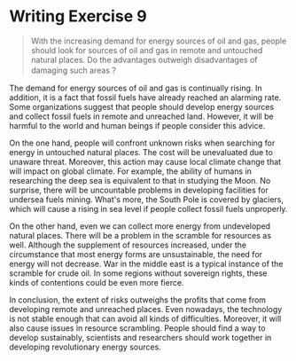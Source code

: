 # Writing Exercise 9
> With the increasing demand for energy sources of oil and gas, people should look for sources of oil and gas in remote and untouched natural places. Do the advantages outweigh disadvantages of damaging such areas？  

The demand for energy sources of oil and gas is continually rising. In addition, it is a fact that fossil fuels have already reached an alarming rate. Some organizations suggest that people should develop energy sources and collect fossil fuels in remote and unreached land. However, it will be harmful to the world and human beings if people consider this advice.

On the one hand, people will confront unknown risks when searching for energy in untouched natural places. The cost will be unevaluated due to unaware threat. Moreover, this action may cause local climate change that will impact on global climate. For example, the ability of humans in researching the deep sea is equivalent to that in studying the Moon. No surprise, there will be uncountable problems in developing facilities for undersea fuels mining. What's more, the South Pole is covered by glaciers, which will cause a rising in sea level if people collect fossil fuels unproperly.

On the other hand, even we can collect more energy from undeveloped natural places. There will be a problem in the scramble for resources as well. Although the supplement of resources increased, under the circumstance that most energy forms are unsustainable, the need for energy will not decrease. War in the middle east is a typical instance of the scramble for crude oil. In some regions without sovereign rights, these kinds of contentions could be even more fierce. 

In conclusion, the extent of risks outweighs the profits that come from developing remote and unreached places. Even nowadays, the technology is not stable enough that can avoid all kinds of difficulties. Moreover, it will also cause issues in resource scrambling. People should find a way to develop sustainably, scientists and researchers should work together in developing revolutionary energy sources.